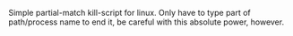 Simple partial-match kill-script for linux. Only have to type part of path/process name to end it, be careful with this absolute power, however.
